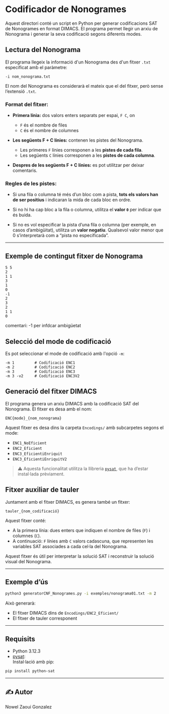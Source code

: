 
# Codificador de Nonogrames

Aquest directori conté un script en Python per generar codificacions SAT de Nonogrames en format DIMACS. El programa permet llegir un arxiu de Nonograma i generar la seva codificació segons diferents modes.

## Lectura del Nonograma

El programa llegeix la informació d'un Nonograma des d'un fitxer `.txt` especificat amb el paràmetre:

```
-i nom_nonograma.txt
```

El nom del Nonograma es considerarà el mateix que el del fitxer, però sense l’extensió `.txt`.

### Format del fitxer:

- **Primera línia:** dos valors enters separats per espai, `F C`, on  
  - `F` és el nombre de files  
  - `C` és el nombre de columnes

- **Les següents F + C línies:** contenen les pistes del Nonograma.

  - Les primeres `F` línies corresponen a les **pistes de cada fila**.  
  - Les següents `C` línies corresponen a les **pistes de cada columna**.
 
- **Despres de les següents F + C línies:** es pot utilitzar per deixar comentaris.

### Regles de les pistes:

- Si una fila o columna té més d’un bloc com a pista, **tots els valors han de ser positius** i indicaran la mida de cada bloc en ordre.

- Si no hi ha cap bloc a la fila o columna, utilitza el **valor `0`** per indicar que és buida.

- Si no es vol especificar la pista d’una fila o columna (per exemple, en casos d’ambigüitat), utilitza un **valor negatiu**. Qualsevol valor menor que 0 s’interpretarà com a “pista no especificada”.

---

## Exemple de contingut fitxer de Nonograma
```
5 5
2
1 1
3
1
0
-1
2
3
2
1 1
0
```
comentari: -1 per infdcar ambigüetat

## Selecció del mode de codificació

Es pot seleccionar el mode de codificació amb l'opció `-m`:

```
-m 1         # Codificació ENC1
-m 2         # Codificació ENC2
-m 3         # Codificació ENC3
-m 3 -v2     # Codificació ENC3V2
```

## Generació del fitxer DIMACS

El programa genera un arxiu DIMACS amb la codificació SAT del Nonograma. El fitxer es desa amb el nom:

```
ENC{mode}_{nom_nonograma}
```

Aquest fitxer es desa dins la carpeta `Encodings/` amb subcarpetes segons el mode:

- `ENC1_NoEficient`
- `ENC2_Eficient`
- `ENC3_EficientiEnriquit`
- `ENC3_EficientiEnriquitV2`

> ⚠️ Aquesta funcionalitat utilitza la llibreria [`pysat`](https://pysathq.github.io/), que ha d’estar instal·lada prèviament.

## Fitxer auxiliar de tauler

Juntament amb el fitxer DIMACS, es genera també un fitxer:

```
tauler_{nom_codificació}
```

Aquest fitxer conté:
- A la primera línia: dues enters que indiquen el nombre de files (`F`) i columnes (`C`).
- A continuació: `F` línies amb `C` valors cadascuna, que representen les variables SAT associades a cada cel·la del Nonograma.

Aquest fitxer és útil per interpretar la solució SAT i reconstruir la solució visual del Nonograma.

---

## Exemple d’ús

```bash
python3 generatorCNF_Nonogrames.py -i exemples/nonograma01.txt -m 2
```

Això generarà:
- El fitxer DIMACS dins de `Encodings/ENC2_Eficient/`
- El fitxer de tauler corresponent

---

## Requisits

- Python 3.12.3
- [pysat](https://pypi.org/project/python-sat/):  
  Instal·lació amb pip:

```bash
pip install python-sat
```


---

## ✍️ Autor

Nowel Zaoui Gonzalez
